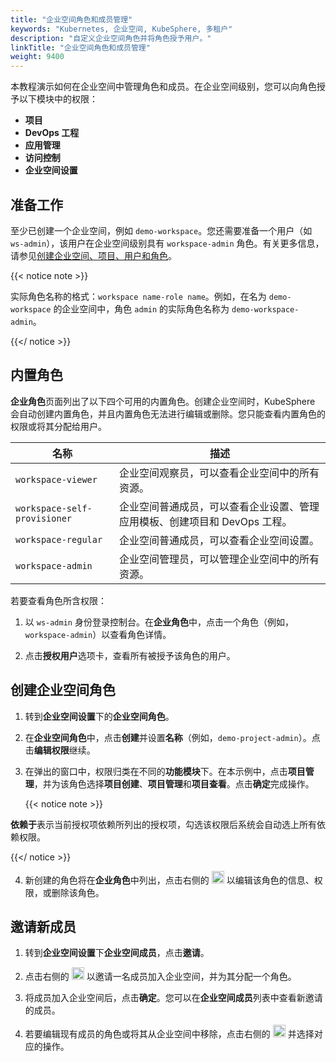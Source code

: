 ```yaml
---
title: "企业空间角色和成员管理"
keywords: "Kubernetes, 企业空间, KubeSphere, 多租户"
description: "自定义企业空间角色并将角色授予用户。"
linkTitle: "企业空间角色和成员管理"
weight: 9400
---
```


本教程演示如何在企业空间中管理角色和成员。在企业空间级别，您可以向角色授予以下模块中的权限：

- **项目**
- **DevOps 工程**
- **应用管理**
- **访问控制**
- **企业空间设置**

## 准备工作

至少已创建一个企业空间，例如 `demo-workspace`。您还需要准备一个用户（如 `ws-admin`），该用户在企业空间级别具有 `workspace-admin` 角色。有关更多信息，请参见[创建企业空间、项目、用户和角色](../../quick-start/create-workspace-and-project/)。

{{< notice note >}} 

实际角色名称的格式：`workspace name-role name`。例如，在名为 `demo-workspace` 的企业空间中，角色 `admin` 的实际角色名称为 `demo-workspace-admin`。

{{</ notice >}} 

## 内置角色

**企业角色**页面列出了以下四个可用的内置角色。创建企业空间时，KubeSphere 会自动创建内置角色，并且内置角色无法进行编辑或删除。您只能查看内置角色的权限或将其分配给用户。

| **名称** | **描述**                                          |
| ------------------ | ------------------------------------------------------------ |
| `workspace-viewer` | 企业空间观察员，可以查看企业空间中的所有资源。 |
| `workspace-self-provisioner`   | 企业空间普通成员，可以查看企业设置、管理应用模板、创建项目和 DevOps 工程。 |
| `workspace-regular` | 企业空间普通成员，可以查看企业空间设置。 |
| `workspace-admin`   | 企业空间管理员，可以管理企业空间中的所有资源。 |

若要查看角色所含权限：

1. 以 `ws-admin` 身份登录控制台。在**企业角色**中，点击一个角色（例如，`workspace-admin`）以查看角色详情。

2. 点击**授权用户**选项卡，查看所有被授予该角色的用户。

## 创建企业空间角色

1. 转到**企业空间设置**下的**企业空间角色**。

2. 在**企业空间角色**中，点击**创建**并设置**名称**（例如，`demo-project-admin`）。点击**编辑权限**继续。

3. 在弹出的窗口中，权限归类在不同的**功能模块**下。在本示例中，点击**项目管理**，并为该角色选择**项目创建**、**项目管理**和**项目查看**。点击**确定**完成操作。

   {{< notice note >}} 

**依赖于**表示当前授权项依赖所列出的授权项，勾选该权限后系统会自动选上所有依赖权限。

   {{</ notice >}} 

4. 新创建的角色将在**企业角色**中列出，点击右侧的 <img src="/images/docs/zh-cn/workspace-administration-and-user-guide/role-and-member-management/three-dots.png" height="20px"> 以编辑该角色的信息、权限，或删除该角色。

## 邀请新成员

1. 转到**企业空间设置**下**企业空间成员**，点击**邀请**。
2. 点击右侧的 <img src="/images/docs/zh-cn/workspace-administration-and-user-guide/role-and-member-management/add.png" height="20px"> 以邀请一名成员加入企业空间，并为其分配一个角色。



3. 将成员加入企业空间后，点击**确定**。您可以在**企业空间成员**列表中查看新邀请的成员。

4. 若要编辑现有成员的角色或将其从企业空间中移除，点击右侧的 <img src="/images/docs/zh-cn/workspace-administration-and-user-guide/role-and-member-management/three-dots.png" height="20px"> 并选择对应的操作。